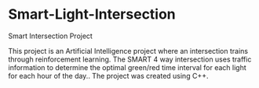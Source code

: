 # Smart-Light-Intersection
Smart Intersection Project

This project is an Artificial Intelligence project where an intersection trains through reinforcement learning. The SMART 4 way intersection uses traffic information to determine the optimal green/red time interval for each light for each hour of the day.. The project was created using C++.
